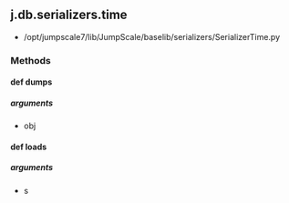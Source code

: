 ## j.db.serializers.time

- /opt/jumpscale7/lib/JumpScale/baselib/serializers/SerializerTime.py

### Methods

#### def dumps 

##### arguments

- obj

#### def loads 

##### arguments

- s

